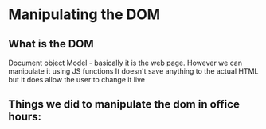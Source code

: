 # Manipulating the DOM

## What is the DOM
Document object Model - basically it is the web page. However we can manipulate it using JS functions
It doesn't save anything to the actual HTML but it does allow the user to change it live

## Things we did to manipulate the dom in office hours:
